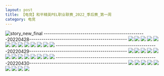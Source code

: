 ```yaml
---
layout: post
title: 【电竞】和平精英PEL职业联赛_2022_季后赛_第一周
category: 电竞
---
```

![story_new_final](http://rab41f8zg.hd-bkt.clouddn.com/img/story_new_final_0322.png)
--------------------------------------------------20220428------------------------------------------------
![](http://ran7ztk3m.hd-bkt.clouddn.com/img/pel-220428-1.png)
![](http://ran7ztk3m.hd-bkt.clouddn.com/img/pel-220428-2.png)
![](http://ran7ztk3m.hd-bkt.clouddn.com/img/pel-220428-3.png)
![](http://ran7ztk3m.hd-bkt.clouddn.com/img/pel-220428-4.png)
![](http://ran7ztk3m.hd-bkt.clouddn.com/img/pel-220428-5.png)
![](http://ran7ztk3m.hd-bkt.clouddn.com/img/pel-220428-6.png)
![](http://ran7ztk3m.hd-bkt.clouddn.com/img/pel-220428-7.png)
![](http://ran7ztk3m.hd-bkt.clouddn.com/img/pel-220428-8.png)
![](http://ran7ztk3m.hd-bkt.clouddn.com/img/pel-220428-9.png)
![](http://ran7ztk3m.hd-bkt.clouddn.com/img/pel-220428-10.png)
![](http://ran7ztk3m.hd-bkt.clouddn.com/img/pel-220428-11.png)
![](http://ran7ztk3m.hd-bkt.clouddn.com/img/pel-220428-12.png)
![](http://ran7ztk3m.hd-bkt.clouddn.com/img/pel-220428-13.png)
--------------------------------------------------20220429------------------------------------------------
![](http://ran7ztk3m.hd-bkt.clouddn.com/img/pel-220429-1.png)
![](http://ran7ztk3m.hd-bkt.clouddn.com/img/pel-220429-2.png)
![](http://ran7ztk3m.hd-bkt.clouddn.com/img/pel-220429-3.png)
![](http://ran7ztk3m.hd-bkt.clouddn.com/img/pel-220429-4.png)
![](http://ran7ztk3m.hd-bkt.clouddn.com/img/pel-220429-5.png)
![](http://ran7ztk3m.hd-bkt.clouddn.com/img/pel-220429-6.png)
![](http://ran7ztk3m.hd-bkt.clouddn.com/img/pel-220429-7.png)
![](http://ran7ztk3m.hd-bkt.clouddn.com/img/pel-220429-8.png)
![](http://ran7ztk3m.hd-bkt.clouddn.com/img/pel-220429-9.png)
![](http://ran7ztk3m.hd-bkt.clouddn.com/img/pel-220429-10.png)
![](http://ran7ztk3m.hd-bkt.clouddn.com/img/pel-220429-11.png)
![](http://ran7ztk3m.hd-bkt.clouddn.com/img/pel-220429-12.png)
![](http://ran7ztk3m.hd-bkt.clouddn.com/img/pel-220429-13.png)
--------------------------------------------------20220430------------------------------------------------
![](http://ran7ztk3m.hd-bkt.clouddn.com/img/pel-220430-1.png)
![](http://ran7ztk3m.hd-bkt.clouddn.com/img/pel-220430-2.png)
![](http://ran7ztk3m.hd-bkt.clouddn.com/img/pel-220430-3.png)
![](http://ran7ztk3m.hd-bkt.clouddn.com/img/pel-220430-4.png)
![](http://ran7ztk3m.hd-bkt.clouddn.com/img/pel-220430-5.png)
![](http://ran7ztk3m.hd-bkt.clouddn.com/img/pel-220430-6.png)
![](http://ran7ztk3m.hd-bkt.clouddn.com/img/pel-220430-7.png)
![](http://ran7ztk3m.hd-bkt.clouddn.com/img/pel-220430-8.png)
![](http://ran7ztk3m.hd-bkt.clouddn.com/img/pel-220430-9.png)

  




